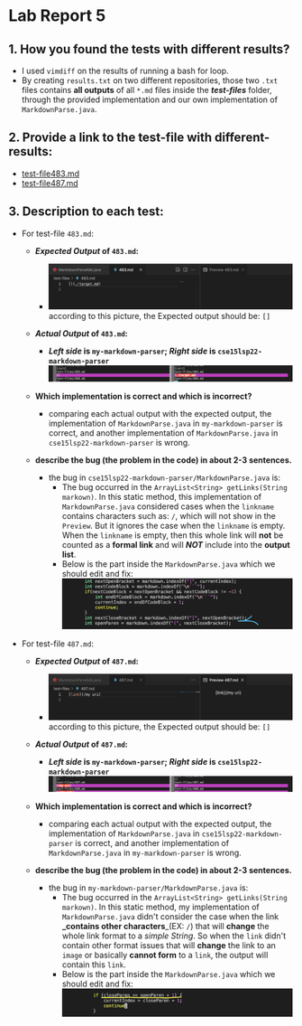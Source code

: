# Lab Report 5

## 1. How you found the tests with different results?
* I used `vimdiff` on the results of running a bash for loop.
* By creating `results.txt` on two different repositories, those two `.txt` files contains **all outputs** of all `*.md` files inside the **_test-files_** folder, through the provided implementation and our own implementation of `MarkdownParse.java`. 

## 2. Provide a link to the test-file with different-results:
* [test-file483.md](https://github.com/nidhidhamnani/markdown-parser/blob/main/test-files/483.md?plain=1)
* [test-file487.md](https://github.com/nidhidhamnani/markdown-parser/blob/main/test-files/487.md?plain=1)

## 3. Description to each test:
* For test-file `483.md`:
  * **_Expected Output_ of `483.md`:**
    * ![expected Output of `483.md`](Lab%20Report%205/Expected-test-file483.png)
      according to this picture, the Expected output should be: `[]`

  * **_Actual Output_ of `483.md`:** 
    * **_Left side_ is `my-markdown-parser`; _Right side_ is `cse15lsp22-markdown-parser`**
      ![actual Output of `483.md`](Lab%20Report%205/actual-output483.png)

  * **Which implementation is correct and which is incorrect?**
    * comparing each actual output with the expected output, the implementation of `MarkdownParse.java` in `my-markdown-parser` is correct, and another implementation of `MarkdownParse.java` in `cse15lsp22-markdown-parser` is wrong. 
  
  * **describe the bug (the problem in the code) in about 2-3 sentences.** 
    * the bug in `cse15lsp22-markdown-parser/MarkdownParse.java` is:  
      * The bug occurred in the `ArrayList<String> getLinks(String markown)`. In this static method, this implementation of `MarkdownParse.java` considered cases when the `linkname` contains characters such as: `/`, which will not show in the `Preview`. But it ignores the case when the `linkname` is empty. When the `linkname` is empty, then this whole link will **not** be counted as a **formal link** and will **_NOT_** include into the **output list**.   
      * Below is the part inside the `MarkdownParse.java` which we should edit and fix: ![cse15lsp22-codeToChange](Lab%20Report%205/cse15lsp22-markdown-parser-code.png)

* For test-file `487.md`:
  * **_Expected Output_ of `487.md`:**
    * ![expected Output of `487.md`](Lab%20Report%205/Expected-test-file487.png)
      according to this picture, the Expected output should be: `[]`

  * **_Actual Output_ of `487.md`:** 
    * **_Left side_ is `my-markdown-parser`; _Right side_ is `cse15lsp22-markdown-parser`**
      ![actual Output of `487.md`](Lab%20Report%205/actual-output487.png)

  * **Which implementation is correct and which is incorrect?**
    *  comparing each actual output with the expected output, the implementation of `MarkdownParse.java` in `cse15lsp22-markdown-parser` is correct, and another implementation of `MarkdownParse.java` in `my-markdown-parser` is wrong.

  * **describe the bug (the problem in the code) in about 2-3 sentences.**
    * the bug in `my-markdown-parser/MarkdownParse.java` is:
      * The bug occurred in the `ArrayList<String> getLinks(String markown)`. In this static method, my implementation of `MarkdownParse.java` didn't consider the case when the link **_contains other characters**_(EX: `/`) that will **change** the whole link format to a _simple String_. So when the `link` didn't contain other format issues that will **change** the link to an `image` or basically **cannot form** to a `link`, the output will contain this `link`. 
      * Below is the part inside the `MarkdownParse.java` which we should edit and fix: ![my-codeToChange](Lab%20Report%205/my-markdown-parser-code.png)   
